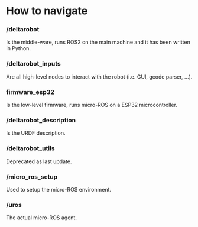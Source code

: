 # How to navigate
### /deltarobot
Is the middle-ware, runs ROS2 on the main machine and it has been written in Python.

### /deltarobot_inputs
Are all high-level nodes to interact with the robot (i.e. GUI, gcode parser, ...).

### firmware_esp32
Is the low-level firmware, runs micro-ROS on a ESP32 microcontroller.

### /deltarobot_description
Is the URDF description.

### /deltarobot_utils
Deprecated as last update.

### /micro_ros_setup
Used to setup the micro-ROS environment.

### /uros
The actual micro-ROS agent.


